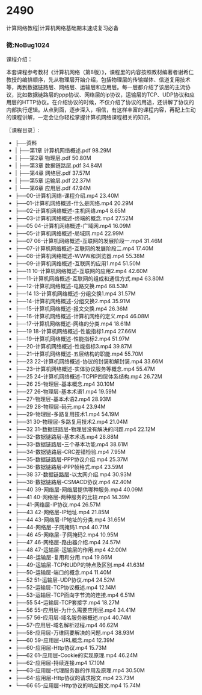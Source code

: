 # 2490
计算网络教程|计算机网络基础期末速成复习必备
### 微:NoBug1024 


课程介绍：

本套课程参考教材《计算机网络（第8版）》，课程里的内容按照教材编著者谢希仁教授的编排顺序，先从物理层开始介绍，包括物理层的传输媒体、信道复用技术等，再到数据链路层、网络层、运输层和应用层。每一层都介绍了该层的主流协议，比如数据链路层的ppp协议、网络层的ip协议，运输层的TCP、UDP协议和应用层的HTTP协议。在介绍协议的时候，不仅介绍了协议的用途，还讲解了协议的内部执行逻辑。从点到面，逐步深入，相信，有这样丰富的课程内容，再配上生动的课程讲解，一定会让你轻松掌握计算机网络课程相关的知识。

〖课程目录〗:

- ├──资料  
- |   ├──第1章 计算机网络概述.pdf  98.29M
- |   ├──第2章 物理层.pdf  50.80M
- |   ├──第3章 数据链路层.pdf  34.84M
- |   ├──第4章 网络层.pdf  37.57M
- |   ├──第5章 运输层.pdf  22.37M
- |   └──第6章 应用层.pdf  47.94M
- ├──00-计算机网络-课程介绍.mp4  23.40M
- ├──01-计算机网络概述-什么是网络.mp4  20.29M
- ├──02-计算机网络概述-主机网络.mp4  8.65M
- ├──03-计算机网络概述-终端的概念.mp4  27.52M
- ├──05 04-计算机网络概述-广域网.mp4  16.09M
- ├──05-计算机网络概述-局域网.mp4  22.99M
- ├──07 06-计算机网络概述-互联网的发展阶段一.mp4  31.46M
- ├──07-计算机网络概述-互联网的发展阶段二.mp4  17.40M
- ├──08-计算机网络概述-WWW和浏览器.mp4  55.38M
- ├──09-计算机网络概述-互联网的应用1.mp4  51.50M
- ├──11 10-计算机网络概述-互联网的应用2.mp4  42.60M
- ├──11-计算机网络概述-互联网的组成和通信方式.mp4  63.80M
- ├──12-计算机网络概述-电路交换.mp4  68.53M
- ├──14 13-计算机网络概述-分组交换1.mp4  31.57M
- ├──14-计算机网络概述-分组交换2.mp4  35.91M
- ├──15-计算机网络概述-报文交换.mp4  26.36M
- ├──16-计算机网络概述-计算机网络的定义.mp4  46.08M
- ├──17-计算机网络概述-网络的分类.mp4  18.61M
- ├──19 18-计算机网络概述-性能指标1.mp4  27.66M
- ├──19-计算机网络概述-性能指标2.mp4  51.97M
- ├──20-计算机网络概述-性能指标3.mp4  39.87M
- ├──21-计算机网络概述-五层结构的职能.mp4  55.70M
- ├──23 22-计算机网络概述-协议的封装和解封装.mp4  33.66M
- ├──23-计算机网络概述-实体协议服务等概念.mp4  55.47M
- ├──25 24-计算机网络概述-TCPIP四层体系结构.mp4  26.72M
- ├──26 25-物理层-基本概念.mp4  30.10M
- ├──27 26-物理层-基本术语1.mp4  19.59M
- ├──27-物理层-基本术语2.mp4  28.93M
- ├──29 28-物理层-码元.mp4  23.94M
- ├──29-物理层-多路复用技术1.mp4  54.19M
- ├──31 30-物理层-多路复用技术2.mp4  21.04M
- ├──32 31-数据链路层-物理层没有解决的问题.mp4  22.12M
- ├──32-数据链路层-基本术语.mp4  28.88M
- ├──33-数据链路层-三个基本功能.mp4  38.61M
- ├──34-数据链路层-CRC差错检验.mp4  7.95M
- ├──35-数据链路层-PPP协议介绍.mp4  25.37M
- ├──36-数据链路层-PPP帧格式.mp4  23.59M
- ├──38 37-数据链路层-以太网介绍.mp4  30.93M
- ├──38-数据链路层-CSMACD协议.mp4  42.40M
- ├──40 39-网络层-网络层提供哪种服务.mp4  40.09M
- ├──41 40-网络层-两种服务的比较.mp4  14.39M
- ├──41-网络层-IP协议.mp4  26.57M
- ├──43 42-网络层-IP地址.mp4  21.85M
- ├──44 43-网络层-IP地址的分类.mp4  31.65M
- ├──44-网络层-子网掩码1.mp4  40.71M
- ├──46 45-网络层-子网掩码2.mp4  10.95M
- ├──47 46-网络层-路由器介绍.mp4  24.57M
- ├──48 47-运输层-运输层的作用.mp4  42.00M
- ├──48-运输层-复用和分用.mp4  19.86M
- ├──49-运输层-TCP和UDP的特点及区别.mp4  41.63M
- ├──50-运输层-端口的概念.mp4  11.40M
- ├──52 51-运输层-UDP协议.mp4  24.52M
- ├──52-运输层-TCP协议概述.mp4  12.14M
- ├──53-运输层-TCP面向字节流的连接.mp4  6.51M
- ├──55 54-运输层-TCP套接字.mp4  18.27M
- ├──56 55-应用层-为什么需要应用层.mp4  34.41M
- ├──57 56-应用层-域名服务器概述.mp4  40.74M
- ├──57-应用层-域名解析过程.mp4  46.62M
- ├──58-应用层-万维网要解决的问题.mp4  38.93M
- ├──60 59-应用层-URL概念.mp4  12.39M
- ├──60-应用层-Http协议.mp4  15.73M
- ├──62 61-应用层-Cookie的实现原理.mp4  46.24M
- ├──62-应用层-持续连接.mp4  17.10M
- ├──63-应用层-代理服务器的作用及原理.mp4  30.50M
- ├──64-应用层-Http协议的请求报文.mp4  23.73M
- └──66 65-应用层-Http协议的响应报文.mp4  15.74M
